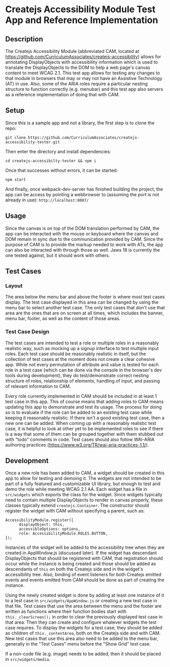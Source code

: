 # Createjs Accessibility Module Test App and Reference Implementation

## Description
The Createjs Accessibility Module (abbreviated CAM, located at https://github.com/CurriculumAssociates/createjs-accessibility) allows for annotating DisplayObjects with accessibility information which is used to translate the DisplayObjects to the DOM to help a web page's canvas content to meet WCAG 2.1.  This test app allows for testing any changes to that module in browsers that may or may not have an Assistive Technology (AT) in use.  Also, some of the ARIA roles require a particular nesting structure to function correctly (e.g. menubar) and this test app also servers as a reference implementation of doing that with CAM.

## Setup
Since this is a sample app and not a library, the first step is to clone the repo:
```
git clone https://github.com/CurriculumAssociates/createjs-accessibility-tester.git
```
Then enter the directory and install dependencies:
```
cd createjs-accessibilty-tester && npm i
```
Once that successes without errors, it can be started:
```
npm start
```
And finally, once webpack-dev-server has finished building the project, the app can be access by pointing a webbrowser to (assuming the port is not already in use):
`http://localhost:8007/`

## Usage
Since the canvas is on top of the DOM translation performed by CAM, the app can be interacted with the mouse or keyboard where the canvas and DOM remain in sync due to the communication provided by CAM.  Since the purpose of CAM is to provide the markup needed to work with ATs, the app can also be interacted with through those as well.  Jaws 18 is currently the one tested against, but it should work with others.

## Test Cases

### Layout
The area below the menu bar and above the footer is where most test cases display.  The test case displayed in this area can be changed by using the menu bar to select another test case.  The only test cases that don't use that area are the ones that are on screen at all times, which includes the banner, menu bar, footer, as well as the content of those areas.

### Test Case Design
The test cases are intended to test a role or multiple roles in a reasonably realistic way, such as mocking up a signup interface to test multiple input roles.  Each test case should be reasonably realistic in itself, but the collection of test cases at the moment does not create a clear cohesive app.  While not every permutation of attribute and value is tested for each role in a test case (which can be done via the console in the browser's dev tools during development), they do test/demonstrate correct nesting structure of roles, relationship of elements, handling of input, and passing of relevant information to CAM.

Every role currently implemented in CAM should be included in at least 1 test case in this app.  This of course means that adding roles to CAM means updating this app to demonstrate and test its usage.  The process for doing so is to evaluate if the role can be added to an existing test case while keeping it reasonably realistic.  If there isn't a good existing test case, then a new one can be added.  When coming up with a reasonably realistic test case, it is helpful to look at other yet to be implemented roles to see if there is a way that some of them can be grouped together with them stubbed out with "todo" comments in code.  Test cases should also follow WAI-ARIA authoring practices (https://www.w3.org/TR/wai-aria-practices-1.1/).

## Development
Once a new role has been added to CAM, a widget should be created in this app to allow for testing and demoing it.  The widgets are not intended to be part of a fully featured and customizable UI library, but enough to test and demo the role while meeting WCAG 2.1 AA.  Each widget has a file in `src/widgets` which exports the class for the widget.  Since widgets typically need to contain multiple DisplayObjects to render in canvas properly, these classes typically extend `createjs.Container`.  The constructor should register the widget with CAM without specifying a parent, such as:
```
AccessibilityModule.register({
      displayObject: this,
      accessibleOptions: options,
      role: AccessibilityModule.ROLES.BUTTON,
});
```
Instances of the widget will be added to the accessibility tree when they are created in AppWindow.js (discussed later).  If the widget has descendant DisplayObjects that should be registered with CAM, that registration should occur while the instance is being created and those should be added as descendants of `this` on both the Createjs side and in the widget's accessibility tree.  Also, binding of event listeners for both Createjs emitted events and events emitted from CAM should be done as part of creating the instance.

Using the newly created widget is done by adding at least one instance of it to a test case in `src/widgets/AppWindow.js` or creating a new test case in that file.  Test cases that use the area between the menu and the footer are written as functions where their function bodies start with `this._clearScreen();` in order to clear the previously displayed test case in that area.  Then they can create and configure whatever widgets the test case requires.  To display the widgets for a test case, they should be added as children of `this._contentArea`, both on the Createjs side and with CAM.  New test cases that use this area also need to be added to the menu bar, generally in the "Test Cases" menu before the "Show Grid" test case.

If a non-code file (e.g. image) needs to be added, then it should be placed in `src/widgets/media`.
